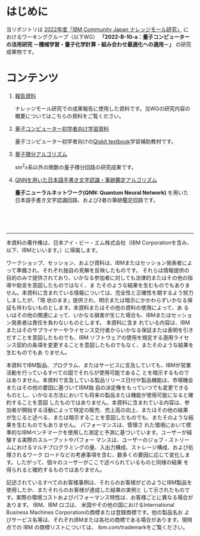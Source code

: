 # はじめに
当リポジトリは [2022年度「IBM Community Japan ナレッジモール研究」](https://www.ibm.com/ibm/jp/ja/ibmcommunityjapan-wg-theme.html)
におけるワーキンググループ（以下WG） **「2022-B-10-a：量子コンピューターの活用研究 －機械学習・量子化学計算・組み合わせ最適化への適用－」** の研究成果物です。

# コンテンツ
1. [報告資料](https://github.com/wg-quantum/2022-B-10a/blob/main/%E6%9C%80%E7%B5%82%E5%A0%B1%E5%91%8A%E8%B3%87%E6%96%99.pdf)
    
    ナレッジモール研究での成果報告に使用した資料です。当WGの研究内容の概要についてはこちらの資料をご覧ください。
  
2. [量子コンピューター初学者向け学習資料](https://github.com/wg-quantum/2022-B-10a/tree/main/%E5%88%9D%E5%AD%A6%E8%80%85%E5%90%91%E3%81%91%E5%AD%A6%E7%BF%92%E8%B3%87%E6%96%99)

    量子コンピューター初学者向けの[Qiskit textbook](https://qiskit.org/textbook/ja/preface.html)学習補助教材です。
    
3. [量子積分アルゴリズム](https://github.com/wg-quantum/2022-B-10a/tree/main/%E9%87%8F%E5%AD%90%E7%A9%8D%E5%88%86)
    
    $\sin^2 x$系以外の関数の量子積分回路の研究成果です。
    
4. [QNNを用いた日本語手書き文字認識・筆跡鑑定アルゴリズム](https://github.com/wg-quantum/2022-B-10a/tree/main/%E9%87%8F%E5%AD%90%E6%A9%9F%E6%A2%B0%E5%AD%A6%E7%BF%92%E3%81%A6%E3%82%99%E7%94%BB%E5%83%8F%E5%88%86%E9%A1%9E(QNN))

    **量子ニューラルネットワーク(QNN: Quantum Neural Network)**  を用いた日本語手書き文字認識回路、および2者の筆跡鑑定回路です。
    
<br><br><br>
***
本資料の著作権は、⽇本アイ・ビー・エム株式会社（IBM Corporationを含み、以下、IBMといいます。）に帰属します。


ワークショップ、セッション、および資料は、IBMまたはセッション発表者によって準備され、それぞれ独⾃の⾒解を反映したものです。
それらは情報提供の⽬的のみで提供されており、いかなる参加者に対しても法律的またはその他の指導や助⾔を意図したものではなく、ま
たそのような結果を⽣むものでもありません。本資料に含まれている情報については、完全性と正確性を期するよう努⼒しましたが、「現
状のまま」提供され、明⽰または暗⽰にかかわらずいかなる保証も伴わないものとします。本資料またはその他の資料の使⽤によって、あ
るいはその他の関連によって、いかなる損害が⽣じた場合も、IBMまたはセッション発表者は責任を負わないものとします。 本資料に含ま
れている内容は、IBMまたはそのサプライヤーやライセンス交付者からいかなる保証または表明を引きだすことを意図したものでも、IBM
ソフトウェアの使⽤を規定する適⽤ライセンス契約の条項を変更することを意図したものでもなく、またそのような結果を⽣むものでもあ
りません。

本資料でIBM製品、プログラム、またはサービスに⾔及していても、IBMが営業活動を⾏っているすべての国でそれらが使⽤可能であるこ
とを暗⽰するものではありません。本資料で⾔及している製品リリース⽇付や製品機能は、市場機会またはその他の要因に基づいてIBM独
⾃の決定権をもっていつでも変更できるものとし、いかなる⽅法においても将来の製品または機能が使⽤可能になると確約することを意図
したものではありません。本資料に含まれている内容は、参加者が開始する活動によって特定の販売、売上⾼の向上、またはその他の結果
が⽣じると述べる、または暗⽰することを意図したものでも、またそのような結果を⽣むものでもありません。 パフォーマンスは、管理さ
れた環境において標準的なIBMベンチマークを使⽤した測定と予測に基づいています。ユーザーが経験する実際のスループットやパフォー
マンスは、ユーザーのジョブ・ストリームにおけるマルチプログラミングの量、⼊出⼒構成、ストレージ構成、および処理されるワーク
ロードなどの考慮事項を含む、数多くの要因に応じて変化します。したがって、個々のユーザーがここで述べられているものと同様の結果
を得られると確約するものではありません。

記述されているすべてのお客様事例は、それらのお客様がどのようにIBM製品を使⽤したか、またそれらのお客様が達成した結果の実例と
して⽰されたものです。実際の環境コストおよびパフォーマンス特性は、お客様ごとに異なる場合があります。
IBM、IBM ロゴは、 ⽶国やその他の国におけるInternational Business Machines Corporationの商標または登録商標です。他の製品名お
よびサービス名等は、それぞれIBMまたは各社の商標である場合があります。現時点での IBM の商標リストについては、
ibm.com/trademarkをご覧ください。
